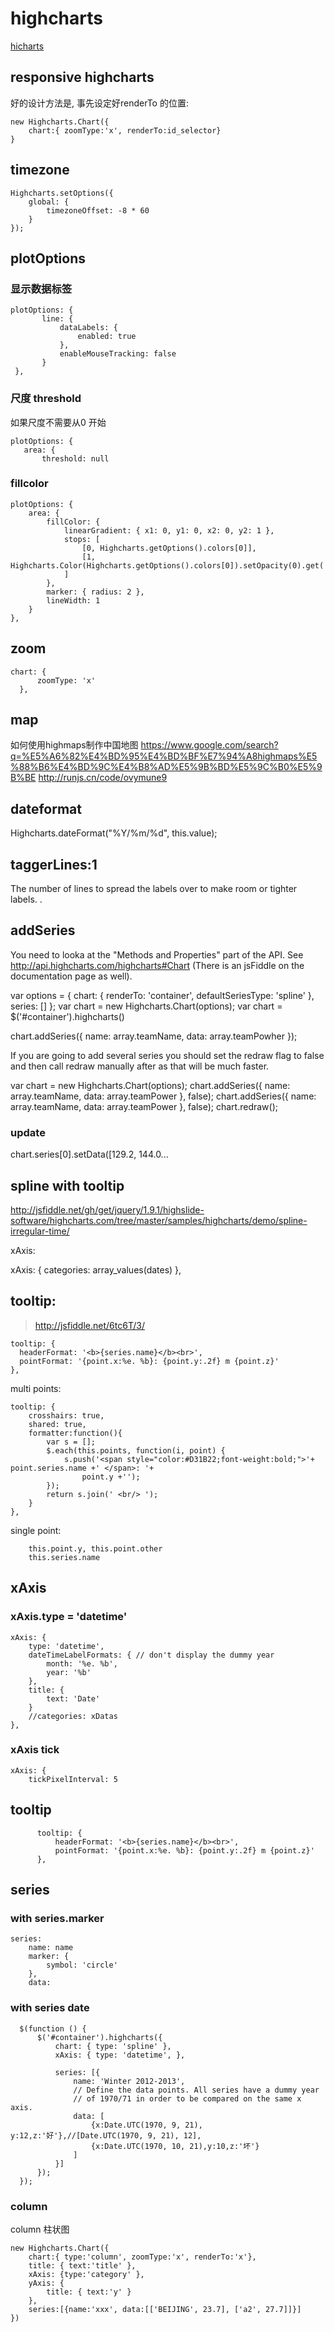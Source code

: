 # highcharts
[hicharts](/p/ria-chart-highcharts)

## responsive highcharts
好的设计方法是, 事先设定好renderTo 的位置:

    new Highcharts.Chart({
        chart:{ zoomType:'x', renderTo:id_selector}
    }

## timezone

    Highcharts.setOptions({
        global: {
            timezoneOffset: -8 * 60
        }
    });

## plotOptions

### 显示数据标签

    plotOptions: {
           line: {
               dataLabels: {
                   enabled: true
               },
               enableMouseTracking: false
           }
     },

### 尺度 threshold
如果尺度不需要从0 开始

    plotOptions: {
       area: {
           threshold: null

### fillcolor

    plotOptions: {
        area: {
            fillColor: {
                linearGradient: { x1: 0, y1: 0, x2: 0, y2: 1 },
                stops: [
                    [0, Highcharts.getOptions().colors[0]],
                    [1, Highcharts.Color(Highcharts.getOptions().colors[0]).setOpacity(0).get('rgba')]
                ]
            },
            marker: { radius: 2 },
            lineWidth: 1
        }
    },

## zoom

    chart: {
          zoomType: 'x'
      },


## map
如何使用highmaps制作中国地图
https://www.google.com/search?q=%E5%A6%82%E4%BD%95%E4%BD%BF%E7%94%A8highmaps%E5%88%B6%E4%BD%9C%E4%B8%AD%E5%9B%BD%E5%9C%B0%E5%9B%BE
http://runjs.cn/code/ovymune9


## dateformat

   Highcharts.dateFormat("%Y/%m/%d", this.value);

## taggerLines:1
 The number of lines to spread the labels over to make room or tighter labels. .

## addSeries
You need to looka at the "Methods and Properties" part of the API. See http://api.highcharts.com/highcharts#Chart (There is an jsFiddle on the documentation page as well).

  var options = {
      chart: {
          renderTo: 'container',
          defaultSeriesType: 'spline'
      },
      series: []
  };
  var chart = new Highcharts.Chart(options);
  var chart = $('#container').highcharts()

  chart.addSeries({
      name: array.teamName,
      data: array.teamPowher
  });

If you are going to add several series you should set the redraw flag to false and then call redraw manually after as that will be much faster.

  var chart = new Highcharts.Chart(options);
  chart.addSeries({
      name: array.teamName,
      data: array.teamPower
  }, false);
  chart.addSeries({
      name: array.teamName,
      data: array.teamPower
  }, false);
  chart.redraw();

### update

  chart.series[0].setData([129.2, 144.0...

## spline with tooltip
http://jsfiddle.net/gh/get/jquery/1.9.1/highslide-software/highcharts.com/tree/master/samples/highcharts/demo/spline-irregular-time/

xAxis:

  xAxis: {
      categories: array_values(dates)
  },

## tooltip:
> http://jsfiddle.net/6tc6T/3/

    tooltip: {
      headerFormat: '<b>{series.name}</b><br>',
      pointFormat: '{point.x:%e. %b}: {point.y:.2f} m {point.z}'
    },

multi points:

    tooltip: {
        crosshairs: true,
        shared: true,
        formatter:function(){
            var s = [];
            $.each(this.points, function(i, point) {
                s.push('<span style="color:#D31B22;font-weight:bold;">'+ point.series.name +' </span>: '+
                    point.y +'');
            });
            return s.join(' <br/> ');
        }
    },

single point:

        this.point.y, this.point.other
        this.series.name

## xAxis

### xAxis.type = 'datetime'

    xAxis: {
        type: 'datetime',
        dateTimeLabelFormats: { // don't display the dummy year
            month: '%e. %b',
            year: '%b'
        },
        title: {
            text: 'Date'
        }
        //categories: xDatas
    },

### xAxis tick

    xAxis: {
        tickPixelInterval: 5

## tooltip

          tooltip: {
              headerFormat: '<b>{series.name}</b><br>',
              pointFormat: '{point.x:%e. %b}: {point.y:.2f} m {point.z}'
          },

## series

### with series.marker

    series:
        name: name
        marker: {
            symbol: 'circle'
        },
        data:

### with series date

      $(function () {
          $('#container').highcharts({
              chart: { type: 'spline' },
              xAxis: { type: 'datetime', },

              series: [{
                  name: 'Winter 2012-2013',
                  // Define the data points. All series have a dummy year
                  // of 1970/71 in order to be compared on the same x axis.
                  data: [
                      {x:Date.UTC(1970, 9, 21), y:12,z:'好'},//[Date.UTC(1970, 9, 21), 12],
                      {x:Date.UTC(1970, 10, 21),y:10,z:'坏'}
                  ]
              }]
          });
      });

### column
column 柱状图

    new Highcharts.Chart({
        chart:{ type:'column', zoomType:'x', renderTo:'x'},
        title: { text:'title' },
        xAxis: {type:'category' },
        yAxis: {
            title: { text:'y' }
        },
        series:[{name:'xxx', data:[['BEIJING', 23.7], ['a2', 27.7]]}]
    })
